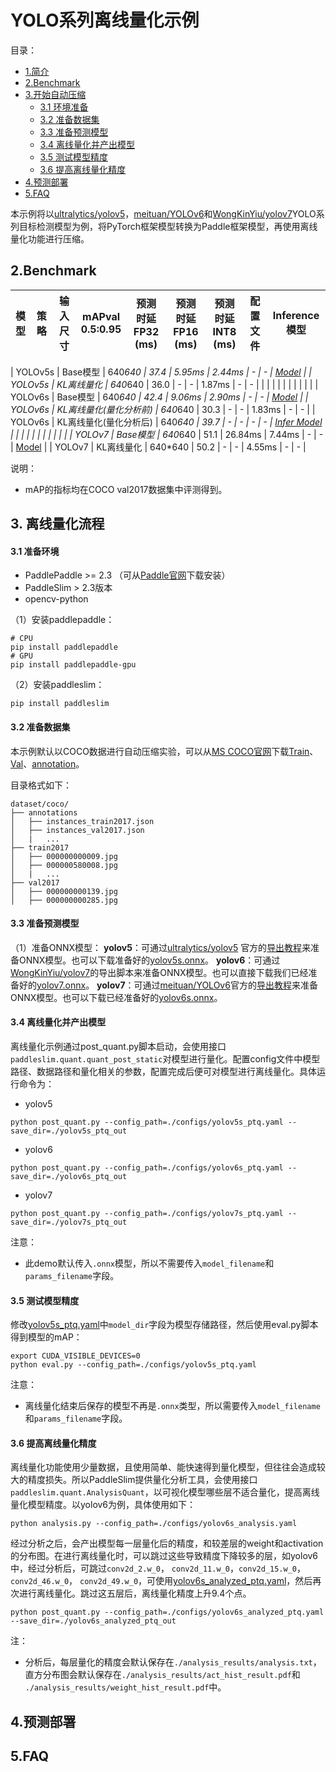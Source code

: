 # YOLO系列离线量化示例

目录：
- [1.简介](#1简介)
- [2.Benchmark](#2Benchmark)
- [3.开始自动压缩](#离线量化流程)
  - [3.1 环境准备](#31-准备环境)
  - [3.2 准备数据集](#32-准备数据集)
  - [3.3 准备预测模型](#33-准备预测模型)
  - [3.4 离线量化并产出模型](#34-离线量化并产出模型)
  - [3.5 测试模型精度](#35-测试模型精度)
  - [3.6 提高离线量化精度](#36-提高离线量化精度)
- [4.预测部署](#4预测部署)
- [5.FAQ](5FAQ)


本示例将以[ultralytics/yolov5](https://github.com/ultralytics/yolov5)，[meituan/YOLOv6](https://github.com/meituan/YOLOv6)和[WongKinYiu/yolov7](https://github.com/WongKinYiu/yolov7)YOLO系列目标检测模型为例，将PyTorch框架模型转换为Paddle框架模型，再使用离线量化功能进行压缩。


## 2.Benchmark
| 模型  |  策略  | 输入尺寸 | mAP</sup>val</br>0.5:0.95 | 预测时延</sup></small>FP32</small></sup></br></sup>(ms) |预测时延</sup></small>FP16</small></sup></br></sup>(ms) | 预测时延</sup></small>INT8</small></sup></br></sup>(ms) |  配置文件 | Inference模型  |
| :-------- |:-------- |:--------: | :------: | :-------: | :------: | :------: | :-------: | :--------: |

| YOLOv5s |  Base模型 | 640*640  |  37.4   |   5.95ms  |   2.44ms   |  -  |  - | [Model](https://paddle-slim-models.bj.bcebos.com/act/yolov5s.onnx) |
| YOLOv5s |  KL离线量化 | 640*640  |  36.0   |   - |   -   |  1.87ms  |  -  | - |
|  |  |  |  |  |  |  |  |  |
| YOLOv6s |  Base模型 | 640*640  |  42.4   |   9.06ms  |   2.90ms   |  -  |  - | [Model](https://paddle-slim-models.bj.bcebos.com/act/yolov6s.onnx) |
| YOLOv6s |  KL离线量化(量化分析前) | 640*640  |  30.3   |   - |   -   |  1.83ms  |  -  | - |
| YOLOv6s |  KL离线量化(量化分析后) | 640*640  |  39.7   |   - |   -   |  -  |  -  | [Infer Model](https://bj.bcebos.com/v1/paddle-slim-models/act/yolov6s_analyzed_ptq.tar) |
|  |  |  |  |  |  |  |  |  |
| YOLOv7 |  Base模型 | 640*640  |  51.1   |   26.84ms  |   7.44ms   |  -  |  - | [Model](https://paddle-slim-models.bj.bcebos.com/act/yolov7.onnx) |
| YOLOv7 |  KL离线量化 | 640*640  |  50.2   |   -  |   -   |  4.55ms  |  - | - |

说明：
- mAP的指标均在COCO val2017数据集中评测得到。

## 3. 离线量化流程

#### 3.1 准备环境
- PaddlePaddle >= 2.3 （可从[Paddle官网](https://www.paddlepaddle.org.cn/install/quick?docurl=/documentation/docs/zh/install/pip/linux-pip.html)下载安装）
- PaddleSlim > 2.3版本
- opencv-python

（1）安装paddlepaddle：
```shell
# CPU
pip install paddlepaddle
# GPU
pip install paddlepaddle-gpu
```

（2）安装paddleslim：
```shell
pip install paddleslim
```

#### 3.2 准备数据集
本示例默认以COCO数据进行自动压缩实验，可以从[MS COCO官网](https://cocodataset.org)下载[Train](http://images.cocodataset.org/zips/train2017.zip)、[Val](http://images.cocodataset.org/zips/val2017.zip)、[annotation](http://images.cocodataset.org/annotations/annotations_trainval2017.zip)。

目录格式如下：
```
dataset/coco/
├── annotations
│   ├── instances_train2017.json
│   ├── instances_val2017.json
│   |   ...
├── train2017
│   ├── 000000000009.jpg
│   ├── 000000580008.jpg
│   |   ...
├── val2017
│   ├── 000000000139.jpg
│   ├── 000000000285.jpg
```

#### 3.3 准备预测模型
（1）准备ONNX模型：
**yolov5**：可通过[ultralytics/yolov5](https://github.com/ultralytics/yolov5) 官方的[导出教程](https://github.com/ultralytics/yolov5/issues/251)来准备ONNX模型。也可以下载准备好的[yolov5s.onnx](https://paddle-slim-models.bj.bcebos.com/act/yolov5s.onnx)。
**yolov6**：可通过[WongKinYiu/yolov7](https://github.com/WongKinYiu/yolov7)的导出脚本来准备ONNX模型。也可以直接下载我们已经准备好的[yolov7.onnx](https://paddle-slim-models.bj.bcebos.com/act/yolov7.onnx)。
**yolov7**：可通过[meituan/YOLOv6](https://github.com/meituan/YOLOv6)官方的[导出教程](https://github.com/meituan/YOLOv6/blob/main/deploy/ONNX/README.md)来准备ONNX模型。也可以下载已经准备好的[yolov6s.onnx](https://paddle-slim-models.bj.bcebos.com/act/yolov6s.onnx)。

#### 3.4 离线量化并产出模型
离线量化示例通过post_quant.py脚本启动，会使用接口```paddleslim.quant.quant_post_static```对模型进行量化。配置config文件中模型路径、数据路径和量化相关的参数，配置完成后便可对模型进行离线量化。具体运行命令为：
- yolov5

```shell
python post_quant.py --config_path=./configs/yolov5s_ptq.yaml --save_dir=./yolov5s_ptq_out
```

- yolov6

```shell
python post_quant.py --config_path=./configs/yolov6s_ptq.yaml --save_dir=./yolov6s_ptq_out
```

- yolov7

```shell
python post_quant.py --config_path=./configs/yolov7s_ptq.yaml --save_dir=./yolov7s_ptq_out
```

注意：
- 此demo默认传入`.onnx`模型，所以不需要传入`model_filename`和`params_filename`字段。

#### 3.5 测试模型精度

修改[yolov5s_ptq.yaml](./configs/yolov5s_ptq.yaml)中`model_dir`字段为模型存储路径，然后使用eval.py脚本得到模型的mAP：
```shell
export CUDA_VISIBLE_DEVICES=0
python eval.py --config_path=./configs/yolov5s_ptq.yaml
```

注意：
- 离线量化结束后保存的模型不再是`.onnx`类型，所以需要传入`model_filename`和`params_filename`字段。

#### 3.6 提高离线量化精度
离线量化功能使用少量数据，且使用简单、能快速得到量化模型，但往往会造成较大的精度损失。所以PaddleSlim提供量化分析工具，会使用接口```paddleslim.quant.AnalysisQuant```，以可视化模型哪些层不适合量化，提高离线量化模型精度。以yolov6为例，具体使用如下：

```shell
python analysis.py --config_path=./configs/yolov6s_analysis.yaml
```

经过分析之后，会产出模型每一层量化后的精度，和较差层的weight和activation的分布图。在进行离线量化时，可以跳过这些导致精度下降较多的层，如yolov6中，经过分析后，可跳过`conv2d_2.w_0`， `conv2d_11.w_0`，`conv2d_15.w_0`， `conv2d_46.w_0`， `conv2d_49.w_0`，可使用[yolov6s_analyzed_ptq.yaml](./configs/yolov6s_analyzed_ptq.yaml)，然后再次进行离线量化。跳过这五层后，离线量化精度上升9.4个点。

```shell
python post_quant.py --config_path=./configs/yolov6s_analyzed_ptq.yaml --save_dir=./yolov6s_analyzed_ptq_out
```

注：
- 分析后，每层量化的精度会默认保存在`./analysis_results/analysis.txt`，直方分布图会默认保存在`./analysis_results/act_hist_result.pdf`和 `./analysis_results/weight_hist_result.pdf`中。

## 4.预测部署

## 5.FAQ
